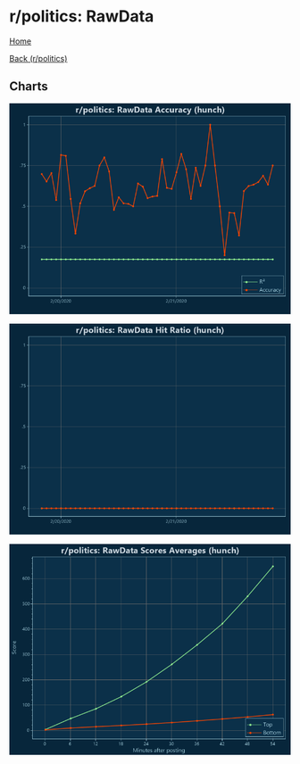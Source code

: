 # r/politics: RawData

[Home](../../index.md)

[Back (r/politics)](../hunch_politics.md)

## Charts

![r/politics R² (hunch)](../../images/models/hunch_politics_RawData_Accuracy.png "r/politics R² (hunch)")

![r/politics Hit Ratio (hunch)](../../images/models/hunch_politics_RawData_HitRatio.png "r/politics Hit Ratio (hunch)")

![r/politics Score Averages (hunch)](../../images/models/hunch_politics_RawData_Scores.png "r/politics Score Averages (hunch)")

